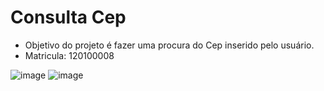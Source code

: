 # Consulta Cep

- Objetivo do projeto é fazer uma procura do Cep inserido pelo usuário.
- Matricula: 120100008

![image](https://github.com/ZKros/consultacep/assets/1646461/51e0663d-fcfc-46e6-b6eb-58d52564a03d)
![image](https://github.com/ZKros/consultacep/assets/1646461/1e554cab-3acd-4777-aebf-981b0fca58eb)


